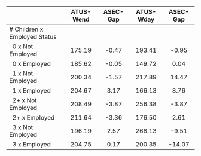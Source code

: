 
|                      |    ATUS-Wend |     ASEC-Gap |    ATUS-Wday |     ASEC-Gap |
| -------------------- | :----------: | :----------: | :----------: | :----------: |
| # Children x Employed Status |              |              |              |              |
| &nbsp;&nbsp;0 x Not Employed |       175.19 |        -0.47 |       193.41 |        -0.95 |
| &nbsp;&nbsp;0 x Employed |       185.62 |        -0.05 |       149.72 |         0.04 |
| &nbsp;&nbsp;1 x Not Employed |       200.34 |        -1.57 |       217.89 |        14.47 |
| &nbsp;&nbsp;1 x Employed |       204.67 |         3.17 |       166.13 |         8.76 |
| &nbsp;&nbsp;2+ x Not Employed |       208.49 |        -3.87 |       256.38 |        -3.87 |
| &nbsp;&nbsp;2+ x Employed |       211.64 |        -3.36 |       176.50 |         2.61 |
| &nbsp;&nbsp;3 x Not Employed |       196.19 |         2.57 |       268.13 |        -9.51 |
| &nbsp;&nbsp;3 x Employed |       204.75 |         0.17 |       200.35 |       -14.07 |


